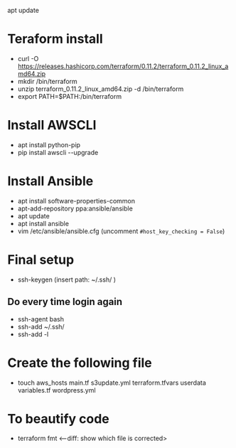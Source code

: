 apt update

# Teraform install 
- curl -O https://releases.hashicorp.com/terraform/0.11.2/terraform_0.11.2_linux_amd64.zip
- mkdir /bin/terraform
- unzip terraform_0.11.2_linux_amd64.zip -d /bin/terraform
- export PATH=$PATH:/bin/terraform


# Install AWSCLI
- apt install python-pip
- pip install awscli --upgrade

# Install Ansible
- apt install software-properties-common
- apt-add-repository ppa:ansible/ansible
- apt update
- apt install ansible
- vim /etc/ansible/ansible.cfg (uncomment `#host_key_checking = False`)

# Final setup
- ssh-keygen (insert path: ~/.ssh/<name> )
## Do every time login again
- ssh-agent bash
- ssh-add ~/.ssh/<name>
- ssh-add -l

# Create the following file
- touch aws_hosts  main.tf  s3update.yml  terraform.tfvars  userdata  variables.tf  wordpress.yml

#  To beautify code
- terraform fmt <--diff: show which file is corrected>

